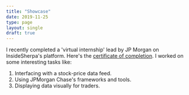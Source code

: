```yaml
---
title: "Showcase"
date: 2019-11-25
type: page
layout: single
draft: true
---
```


I recently completed a 'virtual internship' lead by JP Morgan on InsideSherpa's
platform. Here's the [certificate of completion](/CertificateOfCompletion.pdf). I
worked on some interesting tasks like:

1. Interfacing with a stock-price data feed.
2. Using JPMorgan Chase's frameworks and tools.
3. Displaying data visually for traders.
